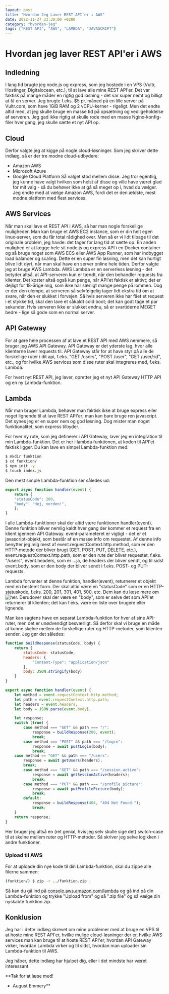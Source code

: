```yaml
---
layout: post
title: "Hvordan Jeg Laver REST API'er i AWS"
date: 2022-11-27 23:30:00 +0200
category: "hvordan-jeg"
tags: ["REST API", "AWS", "LAMBDA", "JAVASCRIPT"]
---
```


# Hvordan jeg laver REST API'er i AWS
## Indledning
I lang tid brugte jeg node.js og express, som jeg hostede i en VPS (Vultr, Hostinger, Digitalocean, etc.), til at lave alle mine REST API'er.
Det var faktisk på mange måder en rigtig god løsning - det var super nemt og billigt at få en server. Jeg brugte f.eks.
$5 pr. måned på en lille server på Vultr.com, som have 1GiB RAM og 2 vCPU-kerner - rigeligt.
Men det endte altid med, at jeg skulle bruge en masse tid på opsætning og vedligeholdelse af serveren. Jeg gad ikke
rigtig at skulle rode med en masse Nginx-konfig-filer hver gang, jeg skulle sætte et nyt API op.

## Cloud
Derfor valgte jeg at kigge på nogle cloud-løsninger. Som jeg skriver dette indlæg, så er der tre modne cloud-udbydere:
* Amazon AWS
* Microsoft Azure
* Google Cloud Platform
Så valget stod mellem disse. Jeg tror egentlig, jeg kunne have valgt hvilken som helst af disse og ville have været glad
for mit valg - så du behøver ikke at gå så meget op i, hvad du vælger.
Jeg endte med at vælge Amazon AWS, fordi det er den ældste, mest modne platform med flest services.

## AWS Services
Når man skal lave et REST API i AWS, så har man nogle forskellige muligheder. Man kan bruge et AWS EC2 instance, som er
din helt egen linux-server, som du får total rådighed over. Men så er vi lidt tilbage til det originale problem, jeg
havde: det tager for lang tid at sætte op. En anden mulighed er at lægge hele sit node.js og express API i en Docker
container og så bruge noget som AWS ECS eller AWS App Runner, som har indbygget load balancer og scaling. Dette er en
super fin løsning, men det kan hurtigt blive lidt dyrt, når man skal have en server online hele tiden. Derfor valgte jeg
at bruge AWS Lambda. AWS Lambda er en serverless løsning - det betyder altså, at API-serveren kun er tændt, når den
behandler requests fra klienter. Det koster altså også kun penge, når API'et faktisk er aktivt; det er dejligt for
18-årige mig, som ikke har særligt mange penge på lommen. Dog er der den ulempe, at serveren så selvfølgelig tager lidt
ekstra tid om at svare, når den er slukket i forvejen. Så hvis serveren ikke har fået et request i et stykke tid, skal
den lave et såkaldt cold boot; det kan godt tage et par sekunder. Hvis serveren ikke er slukket endnu, så er svartiderne
MEGET bedre - lige så gode som en normal server.

## API Gateway
For at gøre hele processen af at lave et REST API med AWS nemmere, så bruger jeg AWS API Gateway. API Gateway er det
yderste lag, hvor alle klienterne laver requests til. API Gateway står for at have styr på alle de forskellige ruter i
dit api, f.eks. "GET /users", "POST /user", "GET /user/:id", etc., og for hvilke AWS services som disse ruter skal integreres med, f.eks.
Lambda.

For hvert nyt REST API, jeg laver, opretter jeg et nyt API Gateway HTTP API og en ny Lambda-funktion.

## Lambda
Når man bruger Lambda, behøver man faktisk ikke at bruge express eller noget lignende til at lave REST API'er; man kan
bare bruge ren javascript. Det synes jeg er en super nem og god løsning. Dog mister man noget funktionalitet, som
express tilbyder.

For hver ny rute, som jeg definerer i API Gateway, laver jeg en integration til min Lambda-funktion. Det er her i lambda
funktionen, at koden til API'et faktisk ligger. Du kan lave en simpel Lambda-funktion med:
```bash
$ mkdir funktion
$ cd funktion/
$ npm init -y
$ touch index.js
```
Den mest simple Lambda-funktion ser således ud:
```javascript
export async function handler(event) {
    return {
	"statusCode": 200,
	"body": "Hej, verden!",
    };
}
```
I alle Lambda-funktioner skal der altid være funktionen handler(event). Denne funktion bliver nemlig kaldt hver gang der
kommer et request fra en klient igennem API Gateway. event-parameteret er vigtigt - det er et javascript-objekt, som
består af en masse info om requestet. Af denne info benytter jeg mig mest af event.requestContext.http.method, som er den
HTTP-metode der bliver brugt (GET, POST, PUT, DELETE, etc.), event.requestContext.http.path, som er den rute der bliver
requestet, f.eks. "/users", event.headers, som er ...ja, de headers der bliver sendt, og til sidst event.body, som er
den body der bliver sendt i f.eks. POST- og PUT-requests.

Lambda forventer at denne funktion, handler(event), returnerer et objekt med en bestemt form. Der skal altid være en
"statusCode" som er en HTTP-statuskode, f.eks. 200, 201, 301, 401, 500, etc. Dem kan du læse mere om ![her.](https://developer.mozilla.org/en-US/docs/Web/HTTP/Status)
Derudover skal der være en "body", som er selve det som API'et returnerer til klienten; det kan f.eks. være en liste over
brugere eller lignende.

Man kan sagtens have en separat Lambda-funktion for hver af sine API-ruter, men det er unødvendigt besværligt. Så
derfor skal vi bruge en måde at kunne skelne mellem de forskellige ruter og HTTP-metoder, som klienten sender.
Jeg gør det således:
```javascript
function buildResponse(statusCode, body) {
    return {
        statusCode: statusCode,
        headers: {
            "Content-Type": "application/json"
        },
        body: JSON.stringify(body)
    }
}

export async function handler(event) {
    let method = event.requestContext.http.method;
    let path = event.requestContext.http.path;
    let headers = event.headers;
    let body = JSON.parse(event.body);

    let response;
    switch (true) {
        case method === "GET" && path === "/":
            response = buildResponse(200, event);
            break;
        case method === "POST" && path === "/login":
            response = await postLogin(body);
            break;
	case method == "GET" && path === "/users":
	    response = await getUsers(headers);
	    break;
        case method === "GET" && path === "/session_active":
            response = await getSessionActive(headers);
            break;
        case method === "PUT" && path === "/profile_picture":
            response = await putProfilePicture(body);
            break;
        default:
            response = buildResponse(404, "404 Not Found.");
            break;
    }
    return response;
}
```
Her bruger jeg altså en (ret genial, hvis jeg selv skulle sige det) switch-case til at skelne mellem ruter og HTTP-metoder.
Så skriver jeg selve logikken i andre funktioner.

### Upload til AWS
For at uploade din nye kode til din Lambda-funktion, skal du zippe alle filerne sammen:
```bash
(funktion/) $ zip -r ../funktion.zip .
```
Så kan du gå ind på [console.aws.amazon.com/lambda](https://console.aws.amazon.com/lambda) og gå ind på din
Lambda-funktion og trykke "Upload from" og så ".zip file" og så vælge din nyskabte funktion.zip.

## Konklusion
Jeg har i dette indlæg skrevet om mine problemer med at bruge en VPS til at hoste mine REST API'er, hvilke mulige
cloud-løsninger der er, hvilke AWS services man kan bruge til at hoste REST API'er, hvordan API Gateway virker, hvordan
Lambda virker og til sidst, hvordan man uploader sin Lambda-funktion til AWS.

Jeg håber, dette indlæg har hjulpet dig, eller i det mindste har været interessant.

**Tak for at læse med!

- August Emmery**










